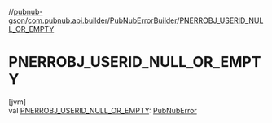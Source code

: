 //[pubnub-gson](../../../index.md)/[com.pubnub.api.builder](../index.md)/[PubNubErrorBuilder](index.md)/[PNERROBJ_USERID_NULL_OR_EMPTY](-p-n-e-r-r-o-b-j_-u-s-e-r-i-d_-n-u-l-l_-o-r_-e-m-p-t-y.md)

# PNERROBJ_USERID_NULL_OR_EMPTY

[jvm]\
val [PNERROBJ_USERID_NULL_OR_EMPTY](-p-n-e-r-r-o-b-j_-u-s-e-r-i-d_-n-u-l-l_-o-r_-e-m-p-t-y.md): [PubNubError](../../../../pubnub-gson/com.pubnub.api/-pub-nub-error/index.md)
